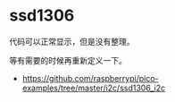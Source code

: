 # ssd1306

代码可以正常显示，但是没有整理。

等有需要的时候再重新定义一下。

- <https://github.com/raspberrypi/pico-examples/tree/master/i2c/ssd1306_i2c>
